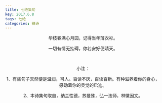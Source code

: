 ```yaml
---
title: 七绝集句
key: 2017.6.8
tags: 七绝
categories: 律诗
---
```


<p align="center">华枝春满心月园，记得当年薄衣衫。
</p>
<p align="center">一切有情无挂碍，你若安好便晴天。
</p>
<p align="center"></br>
</p>
<p align="center">小注：
</p>
<p align="center">1、有些句子天然便是温润，可人。百读不厌，百读百新。有种滋养着你的身心，感动着你的灵觉的启迪。
</p>
<p align="center">2、本诗集句取自，纳兰性德，苏曼殊，弘一法师，林徽因文。
</p>
<p align="center"></br>
</p>
